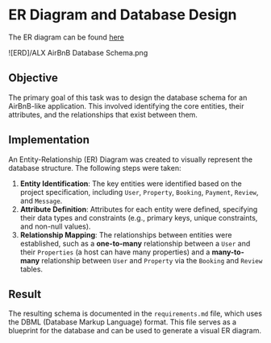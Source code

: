 # ER Diagram and Database Design
The ER diagram can be found [here](https://dbdiagram.io/d/ALX-AirBnB-Database-Schema-68ac4eea1e7a611967780902)

![ERD]/ALX AirBnB Database Schema.png

## Objective
The primary goal of this task was to design the database schema for an AirBnB-like application. This involved identifying the core entities, their attributes, and the relationships that exist between them.

## Implementation
An Entity-Relationship (ER) Diagram was created to visually represent the database structure. The following steps were taken:

1.  **Entity Identification**: The key entities were identified based on the project specification, including `User`, `Property`, `Booking`, `Payment`, `Review`, and `Message`.
2.  **Attribute Definition**: Attributes for each entity were defined, specifying their data types and constraints (e.g., primary keys, unique constraints, and non-null values).
3.  **Relationship Mapping**: The relationships between entities were established, such as a **one-to-many** relationship between a `User` and their `Properties` (a host can have many properties) and a **many-to-many** relationship between `User` and `Property` via the `Booking` and `Review` tables.

## Result
The resulting schema is documented in the `requirements.md` file, which uses the DBML (Database Markup Language) format. This file serves as a blueprint for the database and can be used to generate a visual ER diagram.
